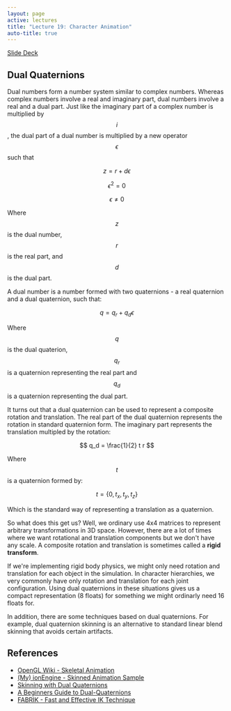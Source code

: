 ```yaml
---
layout: page
active: lectures
title: "Lecture 19: Character Animation"
auto-title: true
---
```



<a href="https://docs.google.com/presentation/d/1arICH6hOCWwWcBlD0bK0rmZBTIB62g3IL1aUN1bqedY/edit?usp=sharing" class="btn btn-info">Slide Deck</a>


Dual Quaternions
----------------

Dual numbers form a number system similar to complex numbers.
Whereas complex numbers involve a real and imaginary part, dual numbers involve a real and a dual part.
Just like the imaginary part of a complex number is multiplied by $$ i $$,
the dual part of a dual number is multiplied by a new operator $$ \epsilon $$ such that

$$ z = r + d \epsilon $$

$$ \epsilon^2 = 0 $$

$$ \epsilon \ne 0 $$

Where $$ z $$ is the dual number, $$ r $$ is the real part, and $$ d $$ is the dual part.

A dual number is a number formed with two quaternions - a real quaternion and a dual quaternion, such that:

$$ q = q_r + q_d \epsilon $$

Where $$ q $$ is the dual quaterion, $$ q_r $$ is a quaternion representing the real part and $$ q_d $$ is a quaternion representing the dual part.

It turns out that a dual quaternion can be used to represent a composite rotation and translation.
The real part of the dual quaternion represents the rotation in standard quaternion form.
The imaginary part represents the translation multipled by the rotation:

$$ q_d = \frac{1}{2} t r $$

Where $$ t $$ is a quaternion formed by:

$$ t = \{0, t_x, t_y, t_z \} $$

Which is the standard way of representing a translation as a quaternion.

So what does this get us?
Well, we ordinary use 4x4 matrices to represent arbitrary transformations in 3D space.
However, there are a lot of times where we want rotational and translation components but we don't have any scale.
A composite rotation and translation is sometimes called a **rigid transform**.

If we're implementing rigid body physics, we might only need rotation and translation for each object in the simulation.
In character hierarchies, we very commonly have only rotation and translation for each joint configuration.
Using dual quaternions in these situations gives us a compact representation (8 floats) for something we might ordinarly need 16 floats for.

In addition, there are some techniques based on dual quaternions.
For example, dual quaternion skinning is an alternative to standard linear blend skinning that avoids certain artifacts.



References
----------

* [OpenGL Wiki - Skeletal Animation](https://www.khronos.org/opengl/wiki/Skeletal_Animation)
* [(My) ionEngine - Skinned Animation Sample](https://github.com/iondune/ionEngineSamples/tree/master/SkinnedAnimation)
* [Skinning with Dual Quaternions](https://www.cs.utah.edu/~ladislav/dq/index.html)
* [A Beginners Guide to Dual-Quaternions](http://wscg.zcu.cz/wscg2012/short/A29-full.pdf)
* [FABRIK - Fast and Effective IK Technique](http://www.andreasaristidou.com/publications/papers/FABRIK.pdf)

